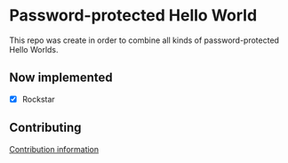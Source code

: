 # Password-protected Hello World

This repo was create in order to combine all kinds of password-protected Hello Worlds. 

## Now implemented

- [x] Rockstar

## Contributing
[Contribution information](CONTRIBUTING.md)
